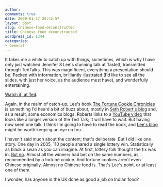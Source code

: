 ```yaml
---
author:
comments: true
date: 2009-01-27 20:42:57
layout: post
slug: chinese-food-deconstructed
title: Chinese food deconstructed
wordpress_id: 1344
categories:
- General
---
```


It takes me a while to catch up with things, sometimes, which is why I have only just watched Jennifer 8 Lee's stunning talk at Taste3, transmitted through TedTalks. This was magnificent, everything a presentation should be. Packed with information, brilliantly illustrated (I'd like to see all the slides, with just her voice, as the audience must have), and wonderfully entertaining.

[Watch it, at Ted](http://www.ted.com/talks/view/id/424).  

Again, in the realm of catch-up, Lee's book [The Fortune Cookie Chronicles](http://www.amazon.com/Fortune-Cookie-Chronicles-Adventures-Chinese/dp/0446698970%3FSubscriptionId%3D0PZ7TM66EXQCXFVTMTR2%26tag%3Dadriaantijsse-20%26linkCode%3Dxm2%26camp%3D2025%26creative%3D165953%26creativeASIN%3D0446698970) is something I'd heard a bit of buzz about, mostly in [Seth Robert's blog](http://www.blog.sethroberts.net/2008/05/05/jane-jacobs-and-chinese-restaurants/) and, as a result, some economics blogs. Roberts links to a [YouTube video](http://www.youtube.com/watch?v=WGZ6IwSDyyo) that looks like a longer version of the Ted Talk; it will have to wait. But having now seen one talk, I think I'm going to have to read the book, and [Lee's blog](http://www.fortunecookiechronicles.com/blog/) might be worth keeping an eye on too.


I haven't said much about the content; that's deliberate. But I did like one story. One day in 2005, 110 people shared a single lottery win. Statistically as black a swan as you can imagine. At first, lottery folk thought the fix was in. [But no](http://www.washingtonpost.com/wp-dyn/content/article/2005/05/11/AR2005051101772.html). Almost all the winners had bet on the same numbers, as recommended by a fortune cookie. And fortune cookies aren't even Chinese originally. Almost no Chinese food is. That's Lee's point, or at least one of them.

I wonder, has anyone in the UK done as good a job on Indian food?


